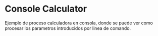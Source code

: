 # Console Calculator
Ejemplo de proceso calculadora en consola, donde se puede ver como procesar los parametros introducidos por linea de comando.
